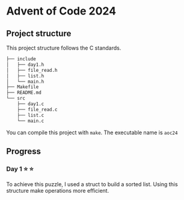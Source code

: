 # Advent of Code 2024

## Project structure

This project structure follows the C standards.

```bash
├── include
│   ├── day1.h
│   ├── file_read.h
│   ├── list.h
│   └── main.h
├── Makefile
├── README.md
└── src
    ├── day1.c
    ├── file_read.c
    ├── list.c
    └── main.c
```

You can compile this project with `make`.
The executable name is `aoc24`

## Progress

### Day 1 :star: :star:

To achieve this puzzle, I used a struct to build a sorted list.
Using this structure make operations more efficient.

